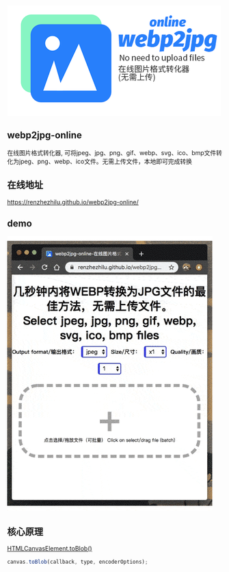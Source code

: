 ![title](./images/og_image.png)

## webp2jpg-online

在线图片格式转化器, 可将jpeg、jpg、png、gif、webp、svg、ico、bmp文件转化为jpeg、png、webp、ico文件。无需上传文件，本地即可完成转换

## 在线地址

https://renzhezhilu.github.io/webp2jpg-online/

## demo

![demo](./images/demo.gif)

## 核心原理
[HTMLCanvasElement.toBlob()](https://developer.mozilla.org/zh-CN/docs/Web/API/HTMLCanvasElement/toBlob)
``` javascript
canvas.toBlob(callback, type, encoderOptions);
```

